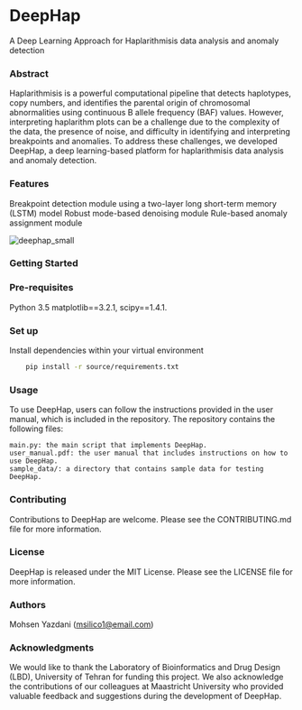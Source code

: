 # DeepHap
A Deep Learning Approach for Haplarithmisis data analysis and anomaly detection



### Abstract

Haplarithmisis is a powerful computational pipeline that detects haplotypes, copy numbers, and identifies the parental origin of chromosomal abnormalities using continuous B allele frequency (BAF) values. However, interpreting haplarithm plots can be a challenge due to the complexity of the data, the presence of noise, and difficulty in identifying and interpreting breakpoints and anomalies. To address these challenges, we developed DeepHap, a deep learning-based platform for haplarithmisis data analysis and anomaly detection.

### Features

Breakpoint detection module using a two-layer long short-term memory (LSTM) model
Robust mode-based denoising module
Rule-based anomaly assignment module

![deephap_small](https://user-images.githubusercontent.com/91246296/220306055-78eb8480-1a0d-4390-a258-faf94d8d3198.JPG)

### Getting Started


### Pre-requisites

Python 3.5
matplotlib==3.2.1,
scipy==1.4.1.

### Set up
Install dependencies within your virtual environment

```bash
    pip install -r source/requirements.txt
```
    
### Usage

To use DeepHap, users can follow the instructions provided in the user manual, which is included in the repository. The repository contains the following files:

    main.py: the main script that implements DeepHap.
    user_manual.pdf: the user manual that includes instructions on how to use DeepHap.
    sample_data/: a directory that contains sample data for testing DeepHap.

### Contributing

Contributions to DeepHap are welcome. Please see the CONTRIBUTING.md file for more information.

### License

DeepHap is released under the MIT License. Please see the LICENSE file for more information.

### Authors

 Mohsen Yazdani (msilico1@email.com)
    
### Acknowledgments

We would like to thank the Laboratory of Bioinformatics and Drug Design (LBD), University of Tehran for funding this project. We also acknowledge the contributions of our colleagues at Maastricht University who provided valuable feedback and suggestions during the development of DeepHap.
